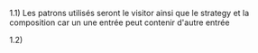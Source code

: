 1.1) Les patrons utilisés seront le visitor ainsi que le 
strategy et la composition car un une entrée peut contenir d'autre 
entrée

1.2) 